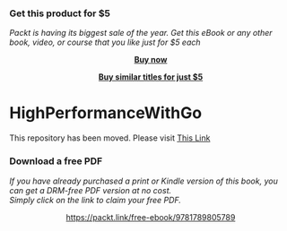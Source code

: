 
### Get this product for $5

<i>Packt is having its biggest sale of the year. Get this eBook or any other book, video, or course that you like just for $5 each</i>


<b><p align='center'>[Buy now](https://packt.link/9781789805789)</p></b>


<b><p align='center'>[Buy similar titles for just $5](https://subscription.packtpub.com/search)</p></b>


# HighPerformanceWithGo
This repository has been moved.  Please visit [This Link](https://github.com/bobstrecansky/HighPerformanceWithGo/)
### Download a free PDF

 <i>If you have already purchased a print or Kindle version of this book, you can get a DRM-free PDF version at no cost.<br>Simply click on the link to claim your free PDF.</i>
<p align="center"> <a href="https://packt.link/free-ebook/9781789805789">https://packt.link/free-ebook/9781789805789 </a> </p>